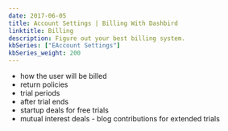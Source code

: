 ```yaml
---
date: 2017-06-05
title: Account Settings | Billing With Dashbird
linktitle: Billing
description: Figure out your best billing system.
kbSeries: ["EAccount Settings"]
kbSeries_weight: 200
---
```


- how the user will be billed
- return policies
- trial periods
- after trial ends
- startup deals for free trials
- mutual interest deals - blog contributions for extended trials